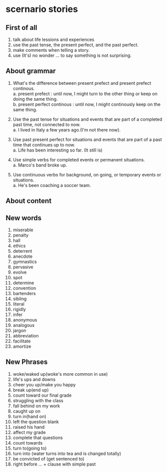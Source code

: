 # scernario stories

## First of all

1. talk about life lessions and experiences  
2. use the past tense, the present perfect, and the past perfect.  
3. make comments when telling a story.  
4. use (It's) no wonder ... to say something is not surprising.  

## About grammar

1. What's the difference between present prefect and present prefect continous.  
    a. present prefect : until now, I might turn to the other thing or keep on doing the same thing.  
    b. present perfect continous : until now, I might continously keep on the same thing.  

2. Use the past tense for situations and events that are part of a completed past time, not connected to now.  
    a. I lived in Italy a few years ago.(I'm not there now).  

3. Use past present perfect for situations and events that are part of a past time that continues up to now.  
    a. Life has been interesting so far. (It still is)  

4. Use simple verbs for completed events or permanent situations.  
    a. Marco's band broke up.  

5. Use continuous verbs for background, on going, or temporary events or situations.  
    a. He's been coaching a soccer team.  

## About content

## New words

1. miserable
2. penalty
3. hall
4. ethics
5. deterrent
6. anecdote
7. gymnastics
8. pervasive
9. evolve
10. spot
11. determine
12. convention
13. bartenders
14. sibling
15. literal
16. rigidly
17. infer
18. anonymous
19. analogous
20. jargon
21. abbreviation
22. facilitate
23. amortize

## New Phrases

1. woke/waked up(woke's more common in use)
2. life's ups and downs
3. cheer you up/make you happy
4. break up(end up)  
5. count toward our final grade  
6. struggling with the class  
7. fall behind on my work  
8. caught up on  
9. turn in(hand on)  
10. left the question blank  
11. raised his hand  
12. affect my grade  
13. complete that questions  
14. count towards
15. turn to(going to)  
16. turn into (water turns into tea and is changed totally)
17. be convicted of (get sentenced to)
18. right before ... + clause with simple past  
